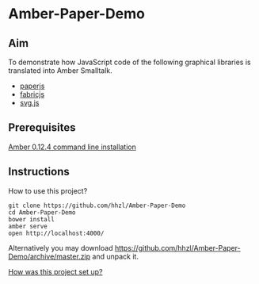 Amber-Paper-Demo
================

Aim
---

To demonstrate how JavaScript code of the following graphical libraries is translated into Amber Smalltalk.
- [paperjs](http://paperjs.org/) 
- [fabricjs](http://fabricjs.com)
- [svg.js](http://svgjs.com/)


Prerequisites
-------------

[Amber 0.12.4 command line installation](http://docs.amber-lang.net/getting-started.html)


Instructions
------------

How to use this project?

    git clone https://github.com/hhzl/Amber-Paper-Demo
    cd Amber-Paper-Demo
    bower install
    amber serve
    open http://localhost:4000/

Alternatively you may download https://github.com/hhzl/Amber-Paper-Demo/archive/master.zip and unpack it.

[How was this project set up?](Log-of-setup-steps.md)

  
